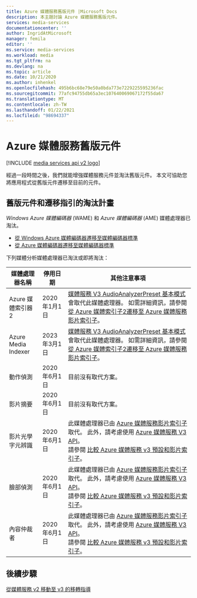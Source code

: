 ```yaml
---
title: Azure 媒體服務舊版元件 |Microsoft Docs
description: 本主題討論 Azure 媒體服務舊版元件。
services: media-services
documentationcenter: ''
author: IngridAtMicrosoft
manager: femila
editor: ''
ms.service: media-services
ms.workload: media
ms.tgt_pltfrm: na
ms.devlang: na
ms.topic: article
ms.date: 10/21/2020
ms.author: inhenkel
ms.openlocfilehash: 495b6bc68e79e50a0bda773e7229225595236fac
ms.sourcegitcommit: 77afc94755db65a3ec107640069067172f55da67
ms.translationtype: MT
ms.contentlocale: zh-TW
ms.lasthandoff: 01/22/2021
ms.locfileid: "98694337"
---
```

# <a name="azure-media-services-legacy-components"></a>Azure 媒體服務舊版元件

[!INCLUDE [media services api v2 logo](./includes/v2-hr.md)]

經過一段時間之後，我們就能增強媒體服務元件並淘汰舊版元件。 本文可協助您將應用程式從舊版元件遷移至目前的元件。
 
## <a name="retirement-plans-of-legacy-components-and-migration-guidance"></a>舊版元件和遷移指引的淘汰計畫

*Windows Azure 媒體編碼器* (WAME) 和 *Azure 媒體編碼器* (AME) 媒體處理器已淘汰。

* [從 Windows Azure 媒體編碼器遷移至媒體編碼器標準](migrate-windows-azure-media-encoder.md)
* [從 Azure 媒體編碼器遷移至媒體編碼器標準](migrate-azure-media-encoder.md)

下列媒體分析媒體處理器已淘汰或即將淘汰：

  
 
| **媒體處理器名稱** | **停用日期** | **其他注意事項** |
| --- | --- | ---|
| Azure 媒體索引器 2 | 2020年1月1日 | [媒體服務 V3 AudioAnalyzerPreset 基本模式](../latest/analyzing-video-audio-files-concept.md)會取代此媒體處理器。 如需詳細資訊，請參閱 [從 Azure 媒體索引子2遷移至 Azure 媒體服務影片索引子](migrate-indexer-v1-v2.md)。 |
| Azure Media Indexer | 2023年3月1日 | [媒體服務 V3 AudioAnalyzerPreset 基本模式](../latest/analyzing-video-audio-files-concept.md)會取代此媒體處理器。 如需詳細資訊，請參閱 [從 Azure 媒體索引子2遷移至 Azure 媒體服務影片索引子](migrate-indexer-v1-v2.md)。 |
| 動作偵測 | 2020年6月1日|目前沒有取代方案。 |
| 影片摘要 |2020年6月1日|目前沒有取代方案。|
| 影片光學字元辨識 | 2020年6月1日 |此媒體處理器已由 [Azure 媒體服務影片索引子](../video-indexer/index.yml)取代。 此外，請考慮使用 [Azure 媒體服務 V3 API](../latest/analyzing-video-audio-files-concept.md)。 <br/>請參閱 [比較 Azure 媒體服務 v3 預設和影片索引子](../video-indexer/compare-video-indexer-with-media-services-presets.md)。 |
| 臉部偵測 | 2020年6月1日 | 此媒體處理器已由 [Azure 媒體服務影片索引子](../video-indexer/index.yml)取代。 此外，請考慮使用 [Azure 媒體服務 V3 API](../latest/analyzing-video-audio-files-concept.md)。 <br/>請參閱 [比較 Azure 媒體服務 v3 預設和影片索引子](../video-indexer/compare-video-indexer-with-media-services-presets.md)。 |
| 內容仲裁者 | 2020年6月1日 |此媒體處理器已由 [Azure 媒體服務影片索引子](../video-indexer/index.yml)取代。 此外，請考慮使用 [Azure 媒體服務 V3 API](../latest/analyzing-video-audio-files-concept.md)。 <br/>請參閱 [比較 Azure 媒體服務 v3 預設和影片索引子](../video-indexer/compare-video-indexer-with-media-services-presets.md)。 |

## <a name="next-steps"></a>後續步驟

[從媒體服務 v2 移動至 v3 的移轉指導](../latest/migrate-v-2-v-3-migration-introduction.md)
